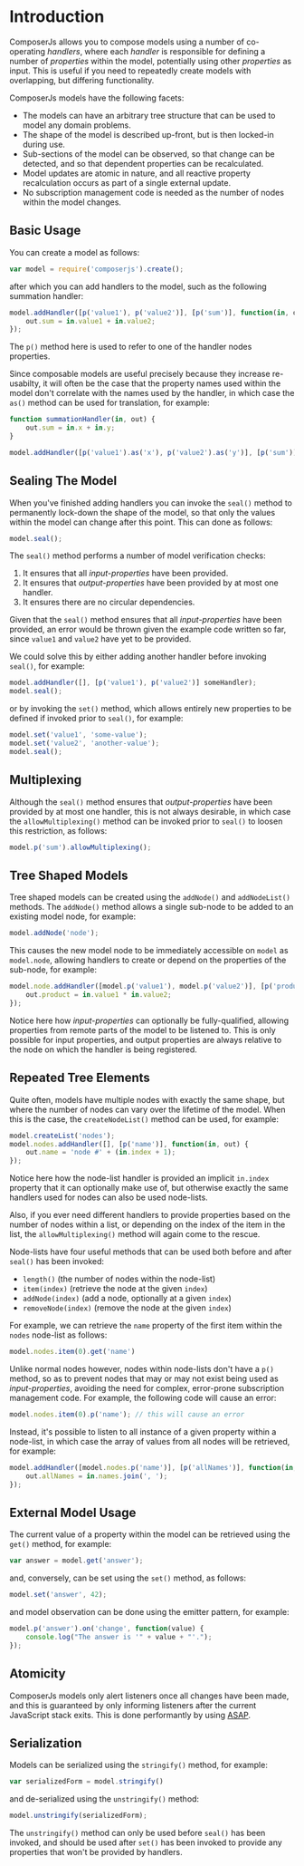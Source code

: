 # Introduction

ComposerJs allows you to compose models using a number of co-operating _handlers_, where each _handler_ is responsible for defining a number of _properties_ within the model, potentially using other _properties_ as input. This is useful if you need to repeatedly create models with overlapping, but differing functionality.

ComposerJs models have the following facets:

  * The models can have an arbitrary tree structure that can be used to model any domain problems.
  * The shape of the model is described up-front, but is then locked-in during use.
  * Sub-sections of the model can be observed, so that change can be detected, and so that dependent properties can be recalculated.
  * Model updates are atomic in nature, and all reactive property recalculation occurs as part of a single external update.
  * No subscription management code is needed as the number of nodes within the model changes.


## Basic Usage

You can create a model as follows:

```js
var model = require('composerjs').create();
```

after which you can add handlers to the model, such as the following summation handler:

```js
model.addHandler([p('value1'), p('value2')], [p('sum')], function(in, out) {
	out.sum = in.value1 + in.value2;
});
```

The `p()` method here is used to refer to one of the handler nodes properties.

Since composable models are useful precisely because they increase re-usabilty, it will often be the case that the property names used within the model don't correlate with the names used by the handler, in which case the `as()` method can be used for translation, for example:


```js
function summationHandler(in, out) {
	out.sum = in.x + in.y;
}

model.addHandler([p('value1').as('x'), p('value2').as('y')], [p('sum')], summationHandler);
```

## Sealing The Model

When you've finished adding handlers you can invoke the `seal()` method to permanently lock-down the shape of the model, so that only the values within the model can change after this point. This can done as follows:

```js
model.seal();
```

The `seal()` method performs a number of model verification checks:

  1. It ensures that all _input-properties_ have been provided.
  2. It ensures that _output-properties_ have been provided by at most one handler.
  3. It ensures there are no circular dependencies.

Given that the `seal()` method ensures that all _input-properties_ have been provided, an error would be thrown given the example code written so far, since `value1` and `value2` have yet to be provided.

We could solve this by either adding another handler before invoking `seal()`, for example:

```js
model.addHandler([], [p('value1'), p('value2')] someHandler);
model.seal();
```

or by invoking the `set()` method, which allows entirely new properties to be defined if invoked prior to `seal()`, for example:

```js
model.set('value1', 'some-value');
model.set('value2', 'another-value');
model.seal();
```


## Multiplexing

Although the `seal()` method ensures that _output-properties_ have been provided by at most one handler, this is not always desirable, in which case the `allowMultiplexing()` method can be invoked prior to `seal()` to loosen this restriction, as follows:

```js
model.p('sum').allowMultiplexing();
```


## Tree Shaped Models

Tree shaped models can be created using the `addNode()` and `addNodeList()` methods. The `addNode()` method allows a single sub-node to be added to an existing model node, for example:

```js
model.addNode('node');
```

This causes the new model node to be immediately accessible on `model` as `model.node`, allowing handlers to create or depend on the properties of the sub-node, for example:

```js
model.node.addHandler([model.p('value1'), model.p('value2')], [p('product')], function(in, out) {
	out.product = in.value1 * in.value2;
});
```

Notice here how _input-properties_ can optionally be fully-qualified, allowing properties from remote parts of the model to be listened to. This is only possible for input properties, and output properties are always relative to the node on which the handler is being registered.


## Repeated Tree Elements

Quite often, models have multiple nodes with exactly the same shape, but where the number of nodes can vary over the lifetime of the model. When this is the case, the `createNodeList()` method can be used, for example:


```js
model.createList('nodes');
model.nodes.addHandler([], [p('name')], function(in, out) {
	out.name = 'node #' + (in.index + 1);
});
```

Notice here how the node-list handler is provided an implicit `in.index` property that it can optionally make use of, but otherwise exactly the same handlers used for nodes can also be used node-lists.

Also, if you ever need different handlers to provide properties based on the number of nodes within a list, or depending on the index of the item in the list, the `allowMultiplexing()` method will again come to the rescue.

Node-lists have four useful methods that can be used both before and after `seal()` has been invoked:

  * `length()` (the number of nodes within the node-list)
  * `item(index)` (retrieve the node at the given `index`)
  * `addNode(index)` (add a node, optionally at a given `index`)
  * `removeNode(index)` (remove the node at the given `index`)

For example, we can retrieve the `name` property of the first item within the `nodes` node-list as follows:

```js
model.nodes.item(0).get('name')
```

Unlike normal nodes however, nodes within node-lists don't have a `p()` method, so as to prevent nodes that may or may not exist being used as _input-properties_, avoiding the need for complex, error-prone subscription management code. For example, the following code will cause an error:

```js
model.nodes.item(0).p('name'); // this will cause an error
```

Instead, it's possible to listen to all instance of a given property within a node-list, in which case the array of values from all nodes will be retrieved, for example:

```js
model.addHandler([model.nodes.p('name')], [p('allNames')], function(in, out) {
	out.allNames = in.names.join(', ');
});
```

## External Model Usage

The current value of a property within the model can be retrieved using the `get()` method, for example:

```js
var answer = model.get('answer');
```

and, conversely, can be set using the `set()` method, as follows:

```js
model.set('answer', 42);
```

and model observation can be done using the emitter pattern, for example:

```js
model.p('answer').on('change', function(value) {
	console.log("The answer is '" + value + "'.");
});
```


## Atomicity

ComposerJs models only alert listeners once all changes have been made, and this is guaranteed by only informing listeners after the current JavaScript stack exits. This is done performantly by using [ASAP](https://www.npmjs.com/package/asap).


## Serialization

Models can be serialized using the `stringify()` method, for example:

```js
var serializedForm = model.stringify()
```

and de-serialized using the `unstringify()` method:

```js
model.unstringify(serializedForm);
```

The `unstringify()` method can only be used before `seal()` has been invoked, and should be used after `set()` has been invoked to provide any properties that won't be provided by handlers.
